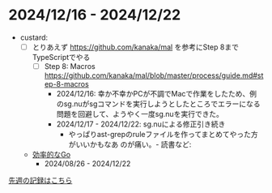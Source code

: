 # 2024/12/16 - 2024/12/22

- custard:
    - [ ] とりあえず <https://github.com/kanaka/mal> を参考にStep 8までTypeScriptでやる
        - [ ] Step 8: Macros <https://github.com/kanaka/mal/blob/master/process/guide.md#step-8-macros>
            - 2024/12/16: 幸か不幸かPCが不調でMacで作業をしたため、例のsg.nuがsgコマンドを実行しようとしたところでエラーになる問題を回避して、ようやく一度sg.nuを実行できた。
            - 2024/12/17 - 2024/12/22: sg.nuによる修正引き続き
                - やっぱりast-grepのruleファイルを作ってまとめてやった方がいいかもなあ
のが痛い。- 読書など:
    - [効率的なGo](https://www.oreilly.co.jp//books/9784814400539/)
        - 2024/08/26 - 2024/12/22

[先週の記録はこちら](https://github.com/igrep/daily-commits/blob/877de7e3c1f73e075bbf7721868df48ebabfd8fa/yesterday.md)
